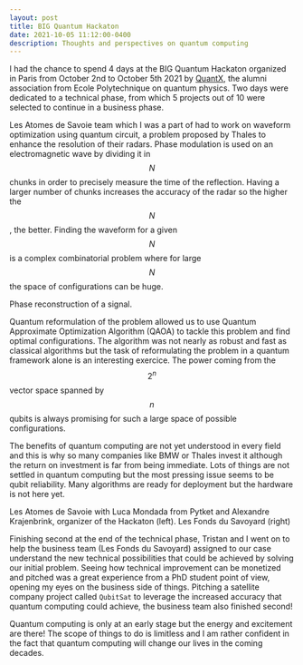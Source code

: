 ```yaml
---
layout: post
title: BIG Quantum Hackaton
date: 2021-10-05 11:12:00-0400
description: Thoughts and perspectives on quantum computing
---
```


I had the chance to spend 4 days at the BIG Quantum Hackaton organized in Paris from October 2nd to October 5th 2021 by [QuantX](http://www.quantx.fr), the alumni association from Ecole Polytechnique on quantum physics. Two days were dedicated to a technical phase, from which 5 projects out of 10 were selected to continue in a business phase.

Les Atomes de Savoie team which I was a part of had to work on waveform optimization using quantum circuit, a problem proposed by Thales to enhance the resolution of their radars. Phase modulation is used on an electromagnetic wave by dividing it in $$N$$ chunks in order to precisely measure the time of the reflection. Having a larger number of chunks increases the accuracy of the radar so the higher the $$N$$, the better. Finding the waveform for a given $$N$$ is a complex combinatorial problem where for large $$N$$ the space of configurations can be huge.

<div class="row" style="text-align: center">
    <div class="col-sm mt-3 mt-md-0">
        <img class="img-fluid rounded z-depth-1" src="{{ '/assets/img/quantum/waveform.gif' | relative_url }}" alt="" title="example image"/>
    </div>
</div>
<div class="caption">
    Phase reconstruction of a signal.
</div>

Quantum reformulation of the problem allowed us to use Quantum Approximate Optimization Algorithm (QAOA) to tackle this problem and find optimal configurations. The algorithm was not nearly as robust and fast as classical algorithms but the task of reformulating the problem in a quantum framework alone is an interesting exercice. The power coming from the $$2^n$$ vector space spanned by $$n$$ qubits is always promising for such a large space of possible configurations.

The benefits of quantum computing are not yet understood in every field and this is why so many companies like BMW or Thales invest it although the return on investment is far from being immediate. Lots of things are not settled in quantum computing but the most pressing issue seems to be qubit reliability. Many algorithms are ready for deployment but the hardware is not here yet.

<div class="row justify-content-sm-center">
    <div class="col-sm-7 mt-3 mt-md-0">
        <img class="img-fluid rounded z-depth-1" src="{{ '/assets/img/quantum/technical.png' | relative_url }}" alt="" title="example image"/>
    </div>
    <div class="col-sm-5 mt-3 mt-md-0">
        <img class="img-fluid rounded z-depth-1" src="{{ '/assets/img/quantum/business.jpeg' | relative_url }}" alt="" title="example image"/>
    </div>
</div>
<div class="caption">
    Les Atomes de Savoie with Luca Mondada from Pytket and Alexandre Krajenbrink, organizer of the Hackaton (left). Les Fonds du Savoyard (right)
</div>

Finishing second at the end of the technical phase, Tristan and I went on to help the business team (Les Fonds du Savoyard) assigned to our case understand the new technical possibilities that could be achieved by solving our initial problem. Seeing how technical improvement can be monetized and pitched was a great experience from a PhD student point of view, opening my eyes on the business side of things. Pitching a satellite company project called `QubitSat` to leverage the increased accuracy that quantum computing could achieve, the business team also finished second!

Quantum computing is only at an early stage but the energy and excitement are there! The scope of things to do is limitless and I am rather confident in the fact that quantum computing will change our lives in the coming decades.
